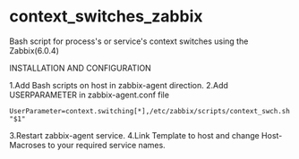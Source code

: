 # context_switches_zabbix
Bash script for process's or service's context switches using the Zabbix(6.0.4)

INSTALLATION AND CONFIGURATION

1.Add Bash scripts on host in zabbix-agent direction. 
2.Add USERPARAMETER in zabbix-agent.conf file

    UserParameter=context.switching[*],/etc/zabbix/scripts/context_swch.sh "$1"

3.Restart zabbix-agent service.
4.Link Template to host and change Host-Macroses to your required service names.

